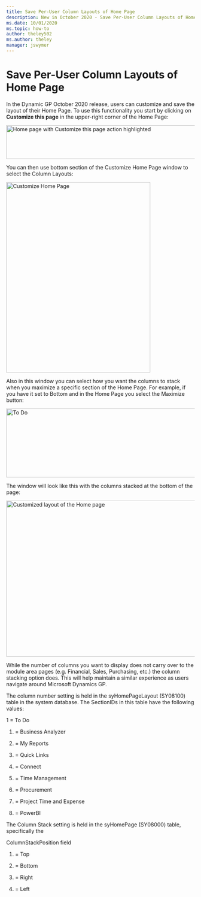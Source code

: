 ```yaml
---
title: Save Per-User Column Layouts of Home Page 
description: New in October 2020 - Save Per-User Column Layouts of Home Page
ms.date: 10/01/2020
ms.topic: how-to
author: theley502
ms.author: theley
manager: jswymer
---
```


# Save Per-User Column Layouts of Home Page

In the Dynamic GP October 2020 release, users can customize and save the layout of their Home Page. To use this functionality you start by clicking on **Customize this page** in the upper-right corner of the Home Page:

<img src="media/image74.png" alt="Home page with Customize this page action highlighted" width="715" height="90" />

You can then use bottom section of the Customize Home Page window to select the Column Layouts:

<img src="media/image75.png" alt="Customize Home Page" width="385" height="509" />

Also in this window you can select how you want the columns to stack when you maximize a specific section of the Home Page. For example, if you have it set to Bottom and in the Home Page you select the Maximize button:

<img src="media/image77.png" alt="To Do" width="702" height="184" />

The window will look like this with the columns stacked at the bottom of the page:

<img src="media/image79.png" alt="Customized layout of the Home page" width="639" height="417" />

While the number of columns you want to display does not carry over to the module area pages (e.g. Financial, Sales, Purchasing, etc.) the column stacking option does. This will help maintain a similar experience as users navigate around Microsoft Dynamics GP.

The column number setting is held in the syHomePageLayout (SY08100) table in the system database. The SectionIDs in this table have the following values:

1 = To Do

1.  = Business Analyzer

2.  = My Reports

3.  = Quick Links

4.  = Connect

5.  = Time Management

6.  = Procurement

7.  = Project Time and Expense

8.  = PowerBI

The Column Stack setting is held in the syHomePage (SY08000) table, specifically the

ColumnStackPosition field

1.  = Top

2.  = Bottom

3.  = Right

4.  = Left


